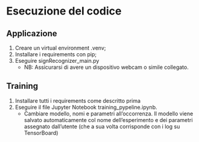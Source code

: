 # Esecuzione del codice 

## Applicazione 

1. Creare un virtual environment .venv; 
2. Installare i requirements con pip; 
3. Eseguire signRecognizer_main.py 
    - NB: Assicurarsi di avere un dispositivo webcam o simile collegato. 

 

## Training 

1. Installare tutti i requirements come descritto prima 
2. Eseguire il file Jupyter Notebook training_pypeline.ipynb. 
    - Cambiare modello, nomi e parametri all’occorrenza. Il modello viene salvato automaticamente col nome dell’esperimento e dei parametri assegnato dall’utente (che a sua volta corrisponde con i log su TensorBoard) 